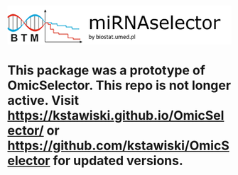 ![](vignettes/logo.png)

# This package was a prototype of OmicSelector. This repo is not longer active. Visit https://kstawiski.github.io/OmicSelector/ or https://github.com/kstawiski/OmicSelector for updated versions.
